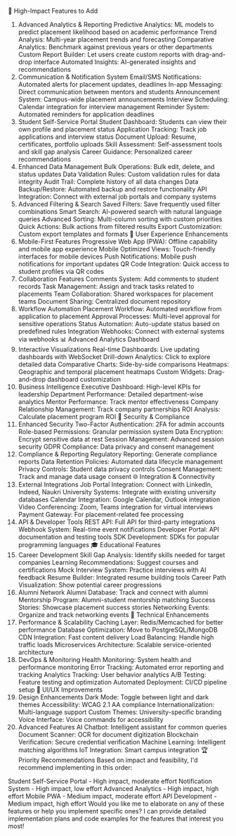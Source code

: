 🚀 High-Impact Features to Add
1. Advanced Analytics & Reporting
Predictive Analytics: ML models to predict placement likelihood based on academic performance
Trend Analysis: Multi-year placement trends and forecasting
Comparative Analytics: Benchmark against previous years or other departments
Custom Report Builder: Let users create custom reports with drag-and-drop interface
Automated Insights: AI-generated insights and recommendations
2. Communication & Notification System
Email/SMS Notifications: Automated alerts for placement updates, deadlines
In-app Messaging: Direct communication between mentors and students
Announcement System: Campus-wide placement announcements
Interview Scheduling: Calendar integration for interview management
Reminder System: Automated reminders for application deadlines
3. Student Self-Service Portal
Student Dashboard: Students can view their own profile and placement status
Application Tracking: Track job applications and interview status
Document Upload: Resume, certificates, portfolio uploads
Skill Assessment: Self-assessment tools and skill gap analysis
Career Guidance: Personalized career recommendations
4. Enhanced Data Management
Bulk Operations: Bulk edit, delete, and status updates
Data Validation Rules: Custom validation rules for data integrity
Audit Trail: Complete history of all data changes
Data Backup/Restore: Automated backup and restore functionality
API Integration: Connect with external job portals and company systems
5. Advanced Filtering & Search
Saved Filters: Save frequently used filter combinations
Smart Search: AI-powered search with natural language queries
Advanced Sorting: Multi-column sorting with custom priorities
Quick Actions: Bulk actions from filtered results
Export Customization: Custom export templates and formats
🎯 User Experience Enhancements
6. Mobile-First Features
Progressive Web App (PWA): Offline capability and mobile app experience
Mobile Optimized Views: Touch-friendly interfaces for mobile devices
Push Notifications: Mobile push notifications for important updates
QR Code Integration: Quick access to student profiles via QR codes
7. Collaboration Features
Comments System: Add comments to student records
Task Management: Assign and track tasks related to placements
Team Collaboration: Shared workspaces for placement teams
Document Sharing: Centralized document repository
8. Workflow Automation
Placement Workflow: Automated workflow from application to placement
Approval Processes: Multi-level approval for sensitive operations
Status Automation: Auto-update status based on predefined rules
Integration Webhooks: Connect with external systems via webhooks
📊 Advanced Analytics Dashboard
9. Interactive Visualizations
Real-time Dashboards: Live updating dashboards with WebSocket
Drill-down Analytics: Click to explore detailed data
Comparative Charts: Side-by-side comparisons
Heatmaps: Geographic and temporal placement heatmaps
Custom Widgets: Drag-and-drop dashboard customization
10. Business Intelligence
Executive Dashboard: High-level KPIs for leadership
Department Performance: Detailed department-wise analytics
Mentor Performance: Track mentor effectiveness
Company Relationship Management: Track company partnerships
ROI Analysis: Calculate placement program ROI
🔐 Security & Compliance
11. Enhanced Security
Two-Factor Authentication: 2FA for admin accounts
Role-based Permissions: Granular permission system
Data Encryption: Encrypt sensitive data at rest
Session Management: Advanced session security
GDPR Compliance: Data privacy and consent management
12. Compliance & Reporting
Regulatory Reporting: Generate compliance reports
Data Retention Policies: Automated data lifecycle management
Privacy Controls: Student data privacy controls
Consent Management: Track and manage data usage consent
🌐 Integration & Connectivity
13. External Integrations
Job Portal Integration: Connect with LinkedIn, Indeed, Naukri
University Systems: Integrate with existing university databases
Calendar Integration: Google Calendar, Outlook integration
Video Conferencing: Zoom, Teams integration for virtual interviews
Payment Gateway: For placement-related fee processing
14. API & Developer Tools
REST API: Full API for third-party integrations
Webhook System: Real-time event notifications
Developer Portal: API documentation and testing tools
SDK Development: SDKs for popular programming languages
🎓 Educational Features
15. Career Development
Skill Gap Analysis: Identify skills needed for target companies
Learning Recommendations: Suggest courses and certifications
Mock Interview System: Practice interviews with AI feedback
Resume Builder: Integrated resume building tools
Career Path Visualization: Show potential career progressions
16. Alumni Network
Alumni Database: Track and connect with alumni
Mentorship Program: Alumni-student mentorship matching
Success Stories: Showcase placement success stories
Networking Events: Organize and track networking events
🔧 Technical Enhancements
17. Performance & Scalability
Caching Layer: Redis/Memcached for better performance
Database Optimization: Move to PostgreSQL/MongoDB
CDN Integration: Fast content delivery
Load Balancing: Handle high traffic loads
Microservices Architecture: Scalable service-oriented architecture
18. DevOps & Monitoring
Health Monitoring: System health and performance monitoring
Error Tracking: Automated error reporting and tracking
Analytics Tracking: User behavior analytics
A/B Testing: Feature testing and optimization
Automated Deployment: CI/CD pipeline setup
🎨 UI/UX Improvements
19. Design Enhancements
Dark Mode: Toggle between light and dark themes
Accessibility: WCAG 2.1 AA compliance
Internationalization: Multi-language support
Custom Themes: University-specific branding
Voice Interface: Voice commands for accessibility
20. Advanced Features
AI Chatbot: Intelligent assistant for common queries
Document Scanner: OCR for document digitization
Blockchain Verification: Secure credential verification
Machine Learning: Intelligent matching algorithms
IoT Integration: Smart campus integration
🏆 Priority Recommendations
Based on impact and feasibility, I'd recommend implementing in this order:

Student Self-Service Portal - High impact, moderate effort
Notification System - High impact, low effort
Advanced Analytics - High impact, high effort
Mobile PWA - Medium impact, moderate effort
API Development - Medium impact, high effort
Would you like me to elaborate on any of these features or help you implement specific ones? I can provide detailed implementation plans and code examples for the features that interest you most!